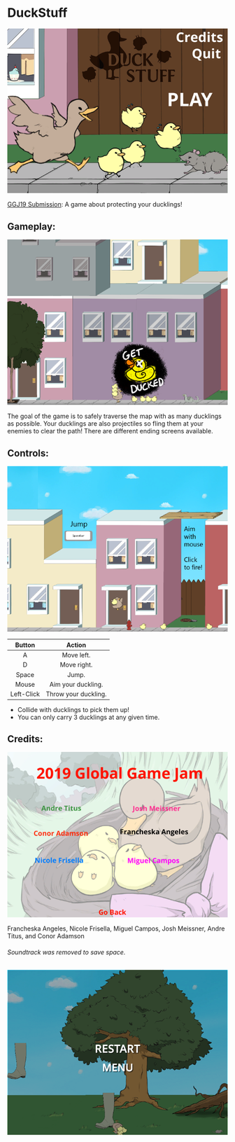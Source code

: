 # DuckStuff
![Menu](./Media/Image1.png)

[GGJ19 Submission](https://globalgamejam.org/2019/games/duck-stuff): A game about protecting your ducklings!


## Gameplay:

![Get Ducked](./Media/Image5.png)

The goal of the game is to safely traverse the map with as many ducklings as possible. Your ducklings are also projectiles so fling them at your enemies to clear the path! There are different ending screens available.

## Controls:

![Controls](./Media/Image3.png)

| Button | Action  |
|:-:|:-:|
| A | Move left.  |
| D | Move right. |
| Space | Jump. |
| Mouse | Aim your duckling. |
| Left-Click  | Throw your duckling. |
- Collide with ducklings to pick them up!
- You can only carry 3 ducklings at any given time.

## Credits:
![Credits](./Media/Image2.png)

Francheska Angeles, Nicole Frisella, Miguel Campos, Josh Meissner, Andre Titus, and Conor Adamson


###### Soundtrack was removed to save space.

![GameOver](./Media/Image6.png)
